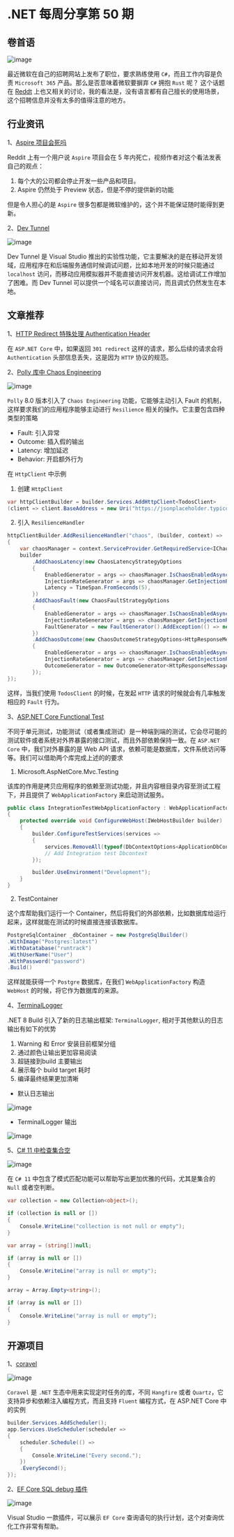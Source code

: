 # .NET 每周分享第 50 期

## 卷首语

![image](https://github.com/DotNETWeekly-io/DotNetWeekly/assets/11272110/9f500382-b917-496f-a6b3-231e00c38abc)

最近微软在自己的招聘网站上发布了职位，要求熟练使用 `C#`，而且工作内容是负责 `Microsoft 365` 产品。那么是否意味着微软要摒弃 `C#` 拥抱 `Rust` 呢？
这个话题在 [Reddt](https://www.reddit.com/r/dotnet/comments/1aezqmg/came_across_a_job_posting_on_microsoft_career/) 上也又相关的讨论，我的看法是，没有语言都有自己擅长的使用场景，这个招聘信息并没有太多的值得注意的地方。

## 行业资讯

1、[Aspire 项目会死吗](https://www.youtube.com/watch?v=2L68EldtKFo&ab_channel=NickChapsas)

Reddit 上有一个用户说 `Aspire` 项目会在 5 年内死亡，视频作者对这个看法发表自己的观点：

1. 每个大的公司都会停止开发一些产品和项目。
2. Aspire 仍然处于 Preview 状态，但是不停的提供新的功能

但是令人担心的是 `Aspire` 很多包都是微软维护的，这个并不能保证随时能得到更新。

2、[Dev Tunnel](https://devblogs.microsoft.com/dotnet/dev-tunnels-a-game-changer-for-mobile-developers/)

![image](https://github.com/DotNETWeekly-io/DotNetWeekly/assets/11272110/35b15737-4405-46b4-8939-a0b08c545c15)

Dev Tunnel 是 Visual Studio 推出的实验性功能，它主要解决的是在移动开发领域，应用程序在和后端服务通信时候调试问题，比如本地开发的时候只能通过 `localhost` 访问，而移动应用模拟器并不能直接访问开发机器。这给调试工作增加了困难。而 Dev Tunnel 可以提供一个域名可以直接访问，而且调式仍然发生在本地。

## 文章推荐

1、[HTTP Redirect 特殊处理 Authentication Header](https://ardalis.com/http-file-not-sending-auth-header/)

在 `ASP.NET Core` 中，如果返回 `301 redirect` 这样的请求，那么后续的请求会将 `Authentication` 头部信息丢失，这是因为 `HTTP` 协议的规范。

2、[Polly 库中 Chaos Engineering](https://devblogs.microsoft.com/dotnet/resilience-and-chaos-engineering/)

![image](https://github.com/DotNETWeekly-io/DotNetWeekly/assets/11272110/87de5767-1c84-40a6-ad6b-d9fd433ffb79)

`Polly` 8.0 版本引入了 `Chaos Engineering` 功能，它能够主动引入 Fault 的机制，这样要求我们的应用程序能够主动进行 `Resilience` 相关的操作。它主要包含四种类型的策略

- Fault: 引入异常
- Outcome: 插入假的输出
- Latency: 增加延迟
- Behavior: 开启额外行为

在 `HttpClient` 中示例

1. 创建 `HttpClient`

```csharp
var httpClientBuilder = builder.Services.AddHttpClient<TodosClient>
(client => client.BaseAddress = new Uri("https://jsonplaceholder.typicode.com"));
```

2. 引入 `ResilienceHandler`

```csharp
httpClientBuilder.AddResilienceHandler("chaos", (builder, context) =>
{
    var chaosManager = context.ServiceProvider.GetRequiredService<IChaosManager>();
    builder
        .AddChaosLatency(new ChaosLatencyStrategyOptions
        {
            EnabledGenerator = args => chaosManager.IsChaosEnabledAsync(args.Context),
            InjectionRateGenerator = args => chaosManager.GetInjectionRateAsync(args.Context),
            Latency = TimeSpan.FromSeconds(5),
        })
        .AddChaosFault(new ChaosFaultStrategyOptions
        {
            EnabledGenerator = args => chaosManager.IsChaosEnabledAsync(args.Context),
            InjectionRateGenerator = args => chaosManager.GetInjectionRateAsync(args.Context),
            FaultGenerator = new FaultGenerator().AddException(() => new InvalidOperationException("Chaos strategy injection!"))
        })
        .AddChaosOutcome(new ChaosOutcomeStrategyOptions<HttpResponseMessage>
        {
            EnabledGenerator = args => chaosManager.IsChaosEnabledAsync(args.Context),
            InjectionRateGenerator = args => chaosManager.GetInjectionRateAsync(args.Context),
            OutcomeGenerator = new OutcomeGenerator<HttpResponseMessage>().AddResult(() => new HttpResponseMessage(System.Net.HttpStatusCode.InternalServerError))
        });
});
```

这样，当我们使用 `TodosClient` 的时候，在发起 `HTTP` 请求的时候就会有几率触发相应的 `Fault` 行为。

3、[ASP.NET Core Functional Test](https://www.youtube.com/watch?v=ASa8wXMXwrQ&ab_channel=MilanJovanovi%C4%87)

不同于单元测试，功能测试（或者集成测试）是一种端到端的测试，它会尽可能的测试软件或者系统对外界暴露的接口测试，而且外部依赖保持一致。在 `ASP.NET Core` 中，我们对外暴露的是 Web API 请求，依赖可能是数据库，文件系统访问等等。我们可以借助两个库完成上述的的要求

1. Microsoft.AspNetCore.Mvc.Testing

该库的作用是拷贝应用程序的依赖至测试功能，并且内容根目录内容至测试工程下，并且提供了 `WebApplicationFactory` 来启动测试服务。

```csharp
public class IntegrationTestWebApplicationFactory : WebApplicationFactory<Program>
{
    protected override void ConfigureWebHost(IWebHostBuilder builder)
    {
        builder.ConfigureTestServices(services =>
        {
            services.RemoveAll(typeof(DbContextOptions<ApplicationDbContext>));
            // Add Integration test Dbcontext
        });

        builder.UseEnvironment("Development");
    }
}
```

2. TestContainer

这个库帮助我们运行一个 Container，然后将我们的外部依赖，比如数据库给运行起来，这样就能在测试的时候直接连接该数据库。

```csharp
PostgreSqlContainer _dbContainer = new PostgreSqlBuilder()
.WithImage("Postgres:latest")
.WithDatatabase("runtrack")
.WithUserName("User")
.WithPassword("password")
.Build()
```

这样就能获得一个 `Postgre` 数据库，在我们 `WebApplicationFactory` 构造 `WebHost` 的时候，将它作为数据库的来源。


4、[TerminalLogger](https://www.meziantou.net/enable-the-new-terminallogger-in-dotnet-8-sdk-automatically.htm)

.NET 8 Build 引入了新的日志输出框架: `TerminalLogger`, 相对于其他默认的日志输出有如下的优势

1. Warning 和 Error 安装目前框架分组
2. 通过颜色让输出更加容易阅读
3. 超链接到build 主要输出
4. 展示每个 build target 耗时
5. 编译最终结果更加清晰

- 默认日志输出

![image](https://github.com/DotNETWeekly-io/DotNetWeekly/assets/11272110/ea4b769d-68cf-48fb-825b-a35876e62a07)

- TerminalLogger 输出

![image](https://github.com/DotNETWeekly-io/DotNetWeekly/assets/11272110/48748132-fa97-44db-88e9-0b8eb2143729)

5、[C# 11 中检查集合空](https://www.meziantou.net/checking-if-a-collection-is-empty-in-csharp.htm)

![image](https://github.com/DotNETWeekly-io/DotNetWeekly/assets/11272110/b46855c3-789e-4ac3-93f0-669d9ac9878d)

在 `C# 11` 中包含了模式匹配功能可以帮助写出更加优雅的代码，尤其是集合的 `Null` 或者空判断。

```csharp
var collection = new Collection<object>();

if (collection is null or [])
{
    Console.WriteLine("collection is not null or empty");
}

var array = (string[])null;

if (array is null or [])
{
    Console.WriteLine("array is null or empty");
}

array = Array.Empty<string>();

if (array is null or [])
{
    Console.WriteLine("array is null or empty");
}
```

## 开源项目

1、[coravel](https://github.com/jamesmh/coravel)

![image](https://github.com/DotNETWeekly-io/DotNetWeekly/assets/11272110/718b2174-e839-44f7-a763-5d8d41f044b7)

`Coravel` 是 `.NET` 生态中用来实现定时任务的库，不同 `Hangfire` 或者 `Quartz`，它支持异步和依赖注入编程方式，而且支持 `Fluent` 编程方式，在 ASP.NET Core 中的实例

```csharp
builder.Services.AddScheduler();
app.Services.UseScheduler(scheduler =>
{
    scheduler.Schedule(() =>
    {
        Console.WriteLine("Every second.");
    })
    .EverySecond();
});
```

2、[EF Core SQL debug 插件](https://marketplace.visualstudio.com/items?itemName=GiorgiDalakishvili.EFCoreVisualizer)

![image](https://github.com/DotNETWeekly-io/DotNetWeekly/assets/11272110/36ce7684-b28a-4ce3-b2ce-893409cd2b74)

Visual Studio 一款插件，可以展示 `EF Core` 查询语句的执行计划，这个对查询优化工作非常有帮助。